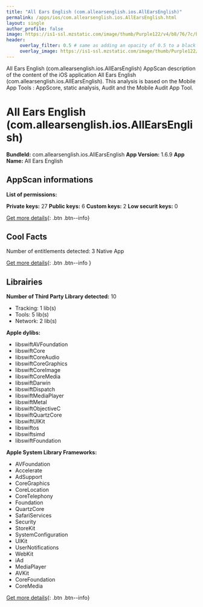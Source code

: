 ```yaml
---
title: "All Ears English (com.allearsenglish.ios.AllEarsEnglish)"
permalink: /apps/ios/com.allearsenglish.ios.AllEarsEnglish.html
layout: single
author_profile: false
image: https://is1-ssl.mzstatic.com/image/thumb/Purple122/v4/b8/76/7c/b8767c21-aeda-110e-fd18-12aeac2aff28/AppIcon-0-0-1x_U007emarketing-0-0-0-7-0-0-sRGB-0-0-0-GLES2_U002c0-512MB-85-220-0-0.png/512x512bb.jpg
header: 
     overlay_filter: 0.5 # same as adding an opacity of 0.5 to a black background
     overlay_image: https://is1-ssl.mzstatic.com/image/thumb/Purple122/v4/b8/76/7c/b8767c21-aeda-110e-fd18-12aeac2aff28/AppIcon-0-0-1x_U007emarketing-0-0-0-7-0-0-sRGB-0-0-0-GLES2_U002c0-512MB-85-220-0-0.png/512x512bb.jpg
---
```

All Ears English (com.allearsenglish.ios.AllEarsEnglish) AppScan description of the content of the iOS application All Ears English (com.allearsenglish.ios.AllEarsEnglish). This analysis is based on the Mobile App Tools : AppScore, static analysis, Audit and the Mobile Audit App Tool.

# All Ears English (com.allearsenglish.ios.AllEarsEnglish)

**BundleId:** com.allearsenglish.ios.AllEarsEnglish
**App Version:** 1.6.9
**App Name:** All Ears English


## AppScan informations 

**List of permissions:** 
  
  
**Private keys:** 27
**Public keys:** 6
**Custom keys:** 2
**Low securit keys:** 0
  
[Get more details](/pricing.html){: .btn .btn--info}

## Cool Facts

Number of entitlements detected: 3
Native App
  
[Get more details](/pricing.html){: .btn .btn--info }

## Librairies 
**Number of Third Party Library detected:** 10
- Tracking: 1 lib(s)
- Tools: 5 lib(s)
- Network: 2 lib(s)


**Apple dylibs:**
- libswiftAVFoundation
- libswiftCore
- libswiftCoreAudio
- libswiftCoreGraphics
- libswiftCoreImage
- libswiftCoreMedia
- libswiftDarwin
- libswiftDispatch
- libswiftMediaPlayer
- libswiftMetal
- libswiftObjectiveC
- libswiftQuartzCore
- libswiftUIKit
- libswiftos
- libswiftsimd
- libswiftFoundation


**Apple System Library Frameworks:**
- AVFoundation
- Accelerate
- AdSupport
- CoreGraphics
- CoreLocation
- CoreTelephony
- Foundation
- QuartzCore
- SafariServices
- Security
- StoreKit
- SystemConfiguration
- UIKit
- UserNotifications
- WebKit
- iAd
- MediaPlayer
- AVKit
- CoreFoundation
- CoreMedia


  
[Get more details](/pricing.html){: .btn .btn--info}

